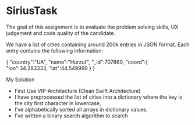 # SiriusTask

The goal of this assignment is to evaluate the problem solving skills, UX judgement and code quality of the candidate.

We have a list of cities containing around 200k entries in JSON format. Each entry contains the following information:

{
    "country":"UA",
    "name":"Hurzuf",
    "_id":707860,
    "coord":{
            "lon":34.283333,
        "lat":44.549999
    }
}

My Solution 

- First Use VIP-Architecture (Clean Swift Architecture)
- I have preprocessed the list of cities into a dictionary where the key is the city first character in lowercase,
- I've alphabetically sorted all arrays in dictionary values.
- I've written a binary search algorithm to search 
